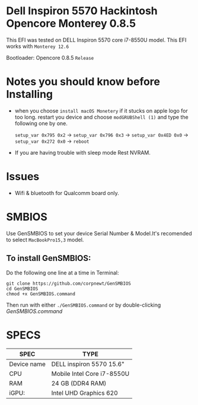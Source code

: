 # Dell Inspiron 5570 Hackintosh Opencore Monterey 0.8.5
This EFI was tested on DELL Inspiron 5570 core i7-8550U model. This EFI works with `Monterey 12.6`

Bootloader: Opencore 0.8.5 `Release`



# Notes you should know before Installing

* when you choose `install macOS Monetery` if it stucks on apple logo for too long. restart you device and choose `modGRUBShell (1)` and type the following one by one.

    `setup_var 0x795 0x2` ->
    `setup_var 0x796 0x3` ->
    `setup_var 0x4ED 0x0` ->
    `setup_var 0x272 0x0` ->
    `reboot`

* If you are having trouble  with sleep mode Rest NVRAM.

# Issues
* Wifi & bluetooth for Qualcomm board only.

# SMBIOS
Use GenSMBIOS to set your device Serial Number & Model.It's recomended to select `MacBookPro15,3` model.
## To install GenSMBIOS:

Do the following one line at a time in Terminal:

    git clone https://github.com/corpnewt/GenSMBIOS
    cd GenSMBIOS
    chmod +x GenSMBIOS.command
    
Then run with either `./GenSMBIOS.command` or by double-clicking *GenSMBIOS.command*

# SPECS

|SPEC|TYPE|
|---|---|
|Device name|  DELL inspiron 5570 15.6"|
|CPU| Mobile Intel Core i7-8550U|
|RAM| 24 GB (DDR4 RAM)|
|iGPU:| Intel UHD Graphics 620|
